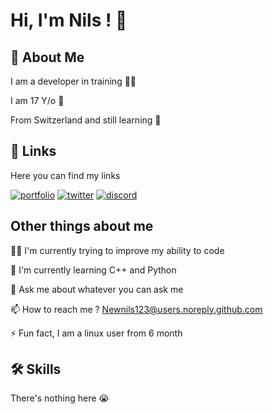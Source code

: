 
# Hi, I'm Nils ! 👋


## 🚀 About Me
I am a developer in training 👨‍🎓

I am 17 Y/o 🎂

From Switzerland and still learning 🦾




## 🔗 Links
Here you can find my links

[![portfolio](https://img.shields.io/badge/portfolio-black?style=for-the-badge&logo=ko-fi&logoColor=white&link=x.com%2Fnewnilsoh)](http://www.thereisnothinghere.com/)
[![twitter](https://img.shields.io/badge/Newnilsoh-black?style=for-the-badge&logo=X&logoColor=white&link=x.com%2Fnewnilsoh)](https://x.com/newnilsoh/)
[![discord](https://img.shields.io/badge/Newnils-darkblue?style=for-the-badge&logo=discord&logoColor=white&link=https%3A%2F%2Fdiscord.com%2F475667761670914068)](https://discord.com/475667761670914068)


## Other things about me
👩‍💻 I'm currently trying to improve my ability to code

🧠 I'm currently learning C++ and Python

💬 Ask me about whatever you can ask me 

📫 How to reach me ? Newnils123@users.noreply.github.com

⚡️ Fun fact, I am a linux user from 6 month


## 🛠 Skills
There's nothing here 😭

